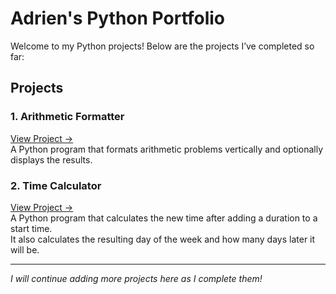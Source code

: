 # Adrien's Python Portfolio

Welcome to my Python projects! Below are the projects I’ve completed so far:

## Projects

### 1. Arithmetic Formatter
[View Project →](https://github.com/adrienloic91/arithmetic-formatter)  
A Python program that formats arithmetic problems vertically and optionally displays the results.

### 2. Time Calculator
[View Project →](https://github.com/adrienloic91/time-calculator)  
A Python program that calculates the new time after adding a duration to a start time.  
It also calculates the resulting day of the week and how many days later it will be.

---

*I will continue adding more projects here as I complete them!*
